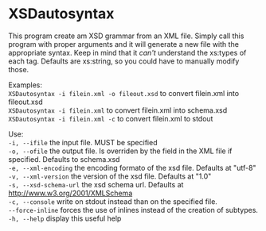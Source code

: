 # XSDautosyntax
This program create am XSD grammar from an XML file.
Simply call this program with proper arguments and it will generate a new file with the appropriate syntax.
Keep in mind that it *can't* understand the xs:types of each tag. Defaults are xs:string, so you could have to manually modify those.

Examples:  
`XSDautosyntax -i filein.xml -o fileout.xsd` to convert filein.xml into fileout.xsd   
`XSDautosyntax -i filein.xml` to convert filein.xml into schema.xsd  
`XSDautosyntax -i filein.xml -c` to convert filein.xml to stdout  

Use:  
`-i, --ifile`    the input file. MUST be specified  
`-o, --ofile`               the output file. Is overriden by the field in the XML file if specified. Defaults to schema.xsd  
`-e, --xml-encoding`        the encoding formato of the xsd file. Defaults at "utf-8"  
`-v, --xml-version`         the version of the xsd file. Defaults at "1.0"  
`-s, --xsd-schema-url`      the xsd schema url. Defaults at http://www.w3.org/2001/XMLSchema  
`-c, --console`          write on stdout instead than on the specified file.  
`--force-inline`          forces the use of inlines instead of the creation of subtypes.  
`-h, --help`              display this useful help  
